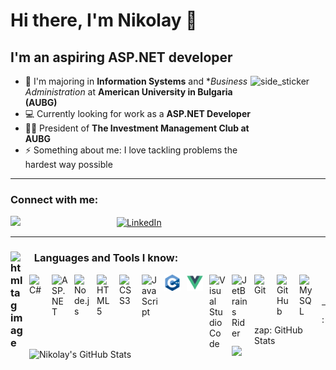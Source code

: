 # Hi there, I'm Nikolay 👋 

## I'm an aspiring ASP.NET developer

<img align="right" width=120px height=110px alt="side_sticker" src="https://media.giphy.com/media/TEnXkcsHrP4YedChhA/giphy.gif" />

- 🌱 I'm majoring in **Information Systems** and **Business Administration* at **American University in Bulgaria (AUBG)**
- 💻 Currently looking for work as a **ASP.NET Developer**
- 👨‍🏫 President of **The Investment Management Club at AUBG**
- ⚡ Something about me: I love tackling problems the hardest way possible
---

### Connect with me:

[<img src="https://cdn2.iconfinder.com/data/icons/social-media-2285/512/1_Instagram_colored_svg_1-512.png" width="26px" style="padding-right:150px">](https://www.instagram.com/pugyov/)
<a href="https://www.linkedin.com/in/nikolay-pugyov-a59608239/" target="_blank">
  <img src="https://cdn-icons-png.flaticon.com/512/174/174857.png" alt="LinkedIn" width="24" height="24">
</a>

---

### <img align="left" alt="html tag image" src="https://media2.giphy.com/media/QssGEmpkyEOhBCb7e1/giphy.gif?cid=ecf05e47a0n3gi1bfqntqmob8g9aid1oyj2wr3ds3mg700bl&rid=giphy.gif" width="25" style="margin-right: 5px;"> &nbsp; Languages and Tools I know:

<img align="left" alt="C#" width="26px" src="https://cdn.jsdelivr.net/gh/devicons/devicon/icons/csharp/csharp-original.svg" style="padding-right:10px;" />
<img align="left" alt="ASP.NET" width="26px" src="https://cdn.jsdelivr.net/gh/devicons/devicon/icons/dotnetcore/dotnetcore-original.svg" style="padding-right:10px;" />
<img align="left" alt="Node.js" width="26px" src="https://cdn.jsdelivr.net/gh/devicons/devicon/icons/nodejs/nodejs-original.svg" style="padding-right:10px;" />
<img align="left" alt="HTML5" width="26px" src="https://cdn.jsdelivr.net/gh/devicons/devicon/icons/html5/html5-original.svg" style="padding-right:10px;" />
<img align="left" alt="CSS3" width="26px" src="https://cdn.jsdelivr.net/gh/devicons/devicon/icons/css3/css3-original.svg" style="padding-right:10px;" />
<img align="left" alt="JavaScript" width="26px" src="https://cdn.jsdelivr.net/gh/devicons/devicon/icons/javascript/javascript-original.svg" style="padding-right:10px;" />
<img align="left" alt="C++" width="26px" src="https://github.com/devicons/devicon/blob/v2.14.0/icons/cplusplus/cplusplus-original.svg" style="padding-right:10px;" />
<img align="left" alt="Vue" width="26px" src="https://github.com/devicons/devicon/blob/master/icons/vuejs/vuejs-original.svg" style="padding-right:10px;" />
<img align="left" alt="Visual Studio Code" width="26px" src="https://cdn.jsdelivr.net/gh/devicons/devicon/icons/vscode/vscode-original.svg" style="padding-right:10px;" />
<img align="left" alt="JetBrains Rider" width="26px" src="https://cdn.jsdelivr.net/gh/devicons/devicon/icons/rider/rider-original.svg" style="padding-right:10px;" />
<img align="left" alt="Git" width="26px" src="https://cdn.jsdelivr.net/gh/devicons/devicon/icons/git/git-original.svg" style="padding-right:10px;" />
<img align="left" alt="GitHub" width="26px" src="https://user-images.githubusercontent.com/3369400/139447912-e0f43f33-6d9f-45f8-be46-2df5bbc91289.png" style="padding-right:10px;" />
<img align="left" alt="MySQL" width="26px" src="https://cdn.jsdelivr.net/gh/devicons/devicon/icons/mysql/mysql-original.svg" style="padding-right:10px;" />


<br />
<br />

---

<summary>:zap: GitHub Stats</summary>

<div>
  <img height="160" align="left" alt="Nikolay's GitHub Stats" src="https://github-readme-stats-git-masterrstaa-rickstaa.vercel.app/api?username=Pugyov&show_icons=true&hide_border=false&title_color=ff652f&icon_color=FFE400&bg_color=09131B&text_color=ffffff&border_color=0c1a25" />
  <img height="160" src="https://github-readme-stats-git-masterrstaa-rickstaa.vercel.app/api/top-langs/?username=Pugyov&layout=compact&bg_color=09131B&hide_border=true" />
</div>
